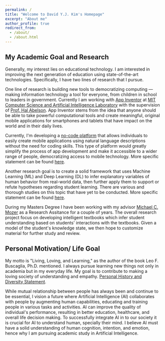 ```yaml
---
permalink: /
title: "Welcome to David Y.J. Kim's Homepage"
excerpt: "About me"
author_profile: true
redirect_from: 
  - /about/
  - /about.html
---
```


## My Academic Goal and Research
Generally, my interest lies on educational technology. I am interested in improving the next generation of education using state-of-the-art technologies. Specifically, I have two lines of research that I pursue.

One line of research is building new tools to democratizing computing — making information technology a tool for everyone, from children in school to leaders in government. Currently I am working with [App Inventor](https://appinventor.mit.edu/) at [MIT Computer Science and Artificial Intelligence Laboratory](https://www.csail.mit.edu/) with the supervision of [Prof. Hal Abelson](https://www.csail.mit.edu/person/hal-abelson). App Inventor stems from the idea that anyone should be able to take powerful computational tools and create meaningful, original mobile applications for smartphones and tablets that have impact on the world and in their daily lives.

Currently, I'm developing a [no-code platform](https://youtu.be/dT1i1MEr2Sg) that allows individuals to easily create mobile applications using natural language descriptions without the need for coding skills. This type of platform would greatly simplify the process of app development and make it accessible to a wider range of people, democratizing access to mobile technology. More specific statement can be found [here](https://daki7711.github.io/files/essay.pdf).

Another research goal is to create a solid framework that uses Machine Learning (ML) and Deep Learning (DL) to infer explanatory variables of human behavior from real-world data, then further apply them to support or refute hypotheses regarding student learning. There are various and thorough studies on this topic that have yet to be conducted. More specific statement can be found [here](https://daki7711.github.io/files/Statement_of_Purpose.pdf).

 During my Masters Degree I have been working with my advisor [Michael C. Mozer](https://www.cs.colorado.edu/~mozer/index.php) as a Research Assitance for a couple of years. The overall research project focus on developing intelligent textbooks which infer student understanding based on students' interactions with the textbooks. Given a model of the student's knowledge state, we then hope to customize material for further study and review.
 
 
## Personal Motivation/ Life Goal
 My motto is "Living, Loving, and Learning," as the author of the book Leo F. Buscaglia, Ph.D. mentioned. I always pursue learning new things not only in academia but in my everyday life. My goal is to contribute to making a loving society of understanding and empathy. [Personal History and Diversity Statement](https://daki7711.github.io/files/Personal%20History%20and%20Diversity%20Statement.pdf). 
 
 While mutual relationship between people has always been and continue to be essential, I vision a future where Artificial Intelligence (AI) collaborates with people by augmenting human capabilities, educating and training people in various tasks and activities. AI can improve the quality of individual's performance, resulting in better education, healthcare, and overall life decision making. To successfully integrate AI in to our society it is crucial for AI to understand human, specially their mind. I believe AI must have a solid understanding of human cognition, intention, and emotion, hence why I am pursuing academic study in Artificial Intelligence.
